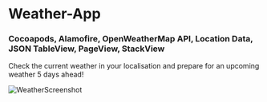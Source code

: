 # Weather-App

### Cocoapods, Alamofire, OpenWeatherMap API, Location Data, JSON TableView, PageView, StackView

Check the current weather in your localisation and prepare for an upcoming weather 5 days ahead!

![WeatherScreenshot](https://i.imgur.com/wVzNKwx.jpg)
